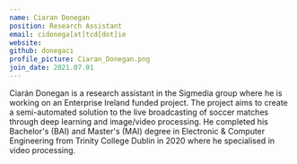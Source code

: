```yaml
---
name: Ciaran Donegan
position: Research Assistant
email: cidonega[at]tcd[dot]ie
website:
github: donegaci
profile_picture: Ciaran_Donegan.png
join_date: 2021.07.01
---
```


Ciarán Donegan is a research assistant in the Sigmedia group where he is working on an Enterprise Ireland funded project. The project aims to create a semi-automated solution to the live broadcasting of soccer matches through deep learning and image/video processing. He completed his Bachelor's (BAI) and Master's (MAI) degree in Electronic & Computer Engineering from Trinity College Dublin in 2020 where he specialised in video processing.
